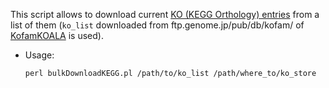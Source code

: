 This script allows to download current [KO (KEGG Orthology) entries](https://www.genome.jp/kegg/ko.html) from a list of them (```ko_list``` downloaded from ftp.genome.jp/pub/db/kofam/ of [KofamKOALA](https://www.genome.jp/tools/kofamkoala/) is used).

* Usage:

      perl bulkDownloadKEGG.pl /path/to/ko_list /path/where_to/ko_store
